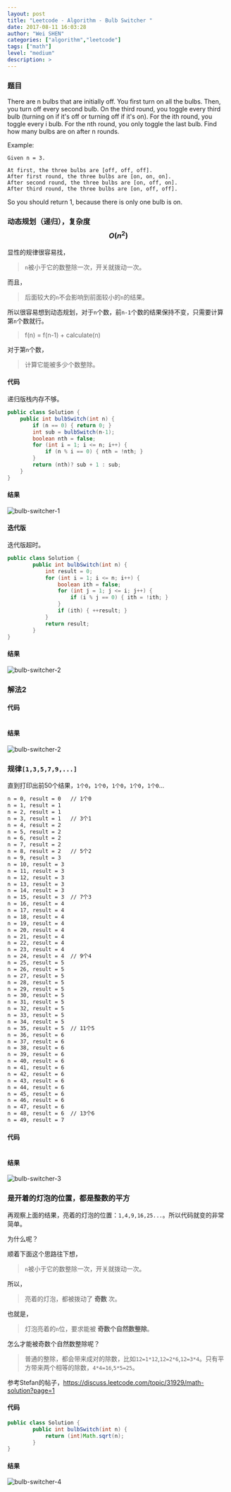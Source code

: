 ```yaml
---
layout: post
title: "Leetcode - Algorithm - Bulb Switcher "
date: 2017-08-11 16:03:28
author: "Wei SHEN"
categories: ["algorithm","leetcode"]
tags: ["math"]
level: "medium"
description: >
---
```


### 题目
There are n bulbs that are initially off. You first turn on all the bulbs. Then, you turn off every second bulb. On the third round, you toggle every third bulb (turning on if it's off or turning off if it's on). For the ith round, you toggle every i bulb. For the nth round, you only toggle the last bulb. Find how many bulbs are on after n rounds.

Example:
```
Given n = 3.

At first, the three bulbs are [off, off, off].
After first round, the three bulbs are [on, on, on].
After second round, the three bulbs are [on, off, on].
After third round, the three bulbs are [on, off, off].
```

So you should return 1, because there is only one bulb is on.

### 动态规划（递归），复杂度 $$O(n^2)$$
显性的规律很容易找，
> `n`被小于它的数整除一次，开关就拨动一次。

而且，
> 后面较大的`n`不会影响到前面较小的`n`的结果。

所以很容易想到动态规划，对于`n`个数，前`n-1`个数的结果保持不变，只需要计算第`n`个数就行。
> f(n) = f(n-1) + calculate(n)

对于第`n`个数，
> 计算它能被多少个数整除。

#### 代码
递归版栈内存不够。
```java
public class Solution {
    public int bulbSwitch(int n) {
        if (n == 0) { return 0; }
        int sub = bulbSwitch(n-1);
        boolean nth = false;
        for (int i = 1; i <= n; i++) {
            if (n % i == 0) { nth = !nth; }
        }
        return (nth)? sub + 1 : sub;
    }
}
```

#### 结果
![bulb-switcher-1](/images/leetcode/bulb-switcher-1.png)

#### 迭代版
迭代版超时。
```java
public class Solution {
        public int bulbSwitch(int n) {
            int result = 0;
            for (int i = 1; i <= n; i++) {
                boolean ith = false;
                for (int j = 1; j <= i; j++) {
                    if (i % j == 0) { ith = !ith; }
                }
                if (ith) { ++result; }
            }
            return result;
        }
}
```

#### 结果
![bulb-switcher-2](/images/leetcode/bulb-switcher-2.png)

### 解法2

#### 代码
```java

```

#### 结果
![bulb-switcher-2](/images/leetcode/bulb-switcher-2.png)


### 规律`[1,3,5,7,9,...]`
直到打印出前50个结果，`1个0`，`1个0`，`1个0`，`1个0`，`1个0`...
```bash
n = 0, result = 0   // 1个0
n = 1, result = 1
n = 2, result = 1
n = 3, result = 1   // 3个1
n = 4, result = 2
n = 5, result = 2
n = 6, result = 2
n = 7, result = 2
n = 8, result = 2   // 5个2
n = 9, result = 3
n = 10, result = 3
n = 11, result = 3
n = 12, result = 3
n = 13, result = 3
n = 14, result = 3
n = 15, result = 3  // 7个3
n = 16, result = 4
n = 17, result = 4
n = 18, result = 4
n = 19, result = 4
n = 20, result = 4
n = 21, result = 4
n = 22, result = 4
n = 23, result = 4
n = 24, result = 4  // 9个4
n = 25, result = 5
n = 26, result = 5
n = 27, result = 5
n = 28, result = 5
n = 29, result = 5
n = 30, result = 5
n = 31, result = 5
n = 32, result = 5
n = 33, result = 5
n = 34, result = 5
n = 35, result = 5  // 11个5
n = 36, result = 6
n = 37, result = 6
n = 38, result = 6
n = 39, result = 6
n = 40, result = 6
n = 41, result = 6
n = 42, result = 6
n = 43, result = 6
n = 44, result = 6
n = 45, result = 6
n = 46, result = 6
n = 47, result = 6
n = 48, result = 6  // 13个6
n = 49, result = 7
```


#### 代码
```java

```

#### 结果
![bulb-switcher-3](/images/leetcode/bulb-switcher-3.png)

### 是开着的灯泡的位置，都是整数的平方
再观察上面的结果，亮着的灯泡的位置：`1,4,9,16,25...`。所以代码就变的非常简单。

为什么呢？

顺着下面这个思路往下想，
> `n`被小于它的数整除一次，开关就拨动一次。

所以，
> 亮着的灯泡，都被拨动了 **奇数** 次。

也就是，
> 灯泡亮着的`n`位，要求能被 **奇数个自然数整除**。

怎么才能被奇数个自然数整除呢？
> 普通的整除，都会带来成对的除数，比如`12=1*12`,`12=2*6`,`12=3*4`。只有平方带来两个相等的除数，`4*4=16`,`5*5=25`。

参考Stefan的帖子，<https://discuss.leetcode.com/topic/31929/math-solution?page=1>

#### 代码
```java
public class Solution {
        public int bulbSwitch(int n) {
            return (int)Math.sqrt(n);
        }
}
```

#### 结果
![bulb-switcher-4](/images/leetcode/bulb-switcher-4.png)
